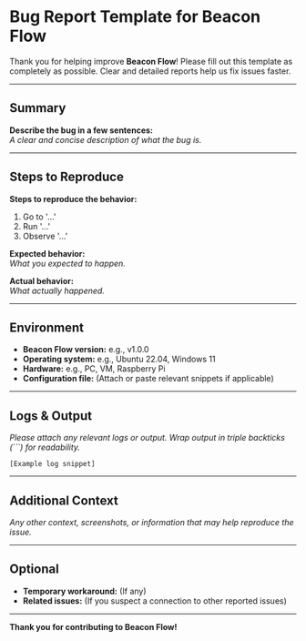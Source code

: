 # Bug Report Template for Beacon Flow

Thank you for helping improve **Beacon Flow**! Please fill out this template as completely as possible. Clear and detailed reports help us fix issues faster.

---

## Summary

**Describe the bug in a few sentences:**  
_A clear and concise description of what the bug is._

---

## Steps to Reproduce

**Steps to reproduce the behavior:**  

1. Go to '...'
2. Run '...'
3. Observe '...'

**Expected behavior:**  
_What you expected to happen._

**Actual behavior:**  
_What actually happened._

---

## Environment

- **Beacon Flow version:** e.g., v1.0.0  
- **Operating system:** e.g., Ubuntu 22.04, Windows 11  
- **Hardware:** e.g., PC, VM, Raspberry Pi  
- **Configuration file:** (Attach or paste relevant snippets if applicable)  

---

## Logs & Output

_Please attach any relevant logs or output. Wrap output in triple backticks (```) for readability._  

```text
[Example log snippet]
````

---

## Additional Context

*Any other context, screenshots, or information that may help reproduce the issue.*

---

## Optional

* **Temporary workaround:** (If any)
* **Related issues:** (If you suspect a connection to other reported issues)

---

**Thank you for contributing to Beacon Flow!**
